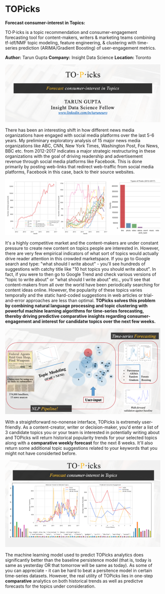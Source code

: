 # TOPicks
__Forecast consumer-interest in Topics:__

TO·P·icks is a topic recommendation and consumer-engagement forecasting tool for content-makers, writers & marketing teams combining tf-idf/NMF topic modeling, feature engineering, & clustering with time-series prediction (ARIMA/Gradient Boosting) of user-engagement metrics.

__Author:__ Tarun Gupta
__Company:__ Insight Data Science
__Location:__ Toronto

![TOPicks Pipeline](img/TOPicks_intro.png) 

There has been an interesting shift in how different news media organizations have  engaged with social media platforms over the last 5-6 years. My preliminary exploratory analysis of 15 major news media organizations like ABC, CNN, New York Times, Washington Post, Fox News, BBC etc. from 2012-2017 indicates a major strategic restructuring in these organizations with the goal of driving readership and advertisement revenue through social media platforms like Facebook. This is done primarily by posting web-links that redirect web-traffic from social media platforms, Facebook in this case, back to their source websites.

![Use of Social media to drive web revenue](img/social_activity.png)

It's a highly competitive market and the content-makers are under constant pressure to create new content on topics people are interested in. However, there are very few empirical indicators of what sort of topics would actually drive reader attention in this crowded marketspace. If you go to Google search and type: "what should I write about" - you'll see hundreds of suggestions with catchy title like "10 hot topics you should write about". In fact, if you were to then go to Google Trend and check various versions of "topic to write about" or "what should I write about" etc., you'll see that content-makers from all over the world have been periodically searching for content ideas online. However, the popularity of these topics varies temporally and the static hard-coded suggestions in web articles or trial-and-error approaches are less than optimal. __TOPicks solves this problem by combining natural language processing and topic clustering with powerful machine learning algorithms for time-series forecasting, thereby driving predictive comparative insights regarding consumer-engagement and interest for candidatw topics over the next few weeks.__

![TOPicks Pipeline](img/modeling_pipeline.png)

With a straightforward no-nonense interface, TOPicks is extremely user-friendly. As a content-creator, writer or decision-maker, you'd enter a list of 3 candidate topics you or your team is interested in potentially writing about and TOPicks will return historical popularity trends for your selected topics along with a __comparative weekly forecast__ for the next 8 weeks. It'll also return some additional topic suggestions related to your keywords that you might not have considerted before.

![Comparative Analytics](img/analytics.png)

The machine learning model used to predict TOPicks analytics does significantly better than the baseline persistence model (that is, today is same as yesterday OR that tomorrow will be same as today). As some of you can appreciate - it can be hard to beat a persitence model in certain time-series datasets. However, the real utility of TOPicks lies in one-step __comparative__ analytics on both historical trends as well as predictve forecasts for the topics under consideration.